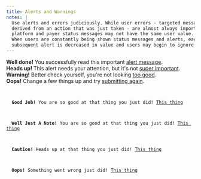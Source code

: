 ```yaml
---
title: Alerts and Warnings
notes: |
  Use alerts and errors judiciously. While user errors - targeted messages
  derived from an action that was just taken - are almost always important,
  platform and payer status messages may not have the same user value.
  When users are constantly being shown status messages and alerts, each
  subsequent alert is decreased in value and users may begin to ignore them.
---
```

<div class="guide-example">
  <div class="alert alert-success" role="alert">
    <span class="icon icon-ok-circle"></span>
    <strong>Well done!</strong> You successfully read this important <a href="#" class="alert-link">alert message</a>.
  </div>
  <div class="alert alert-info" role="alert">
    <span class="icon icon-info-circle"></span>
    <strong>Heads up! </strong> This alert needs your attention, but it's not <a href="#" class="alert-link">super important</a>.
  </div>
  <div class="alert alert-warning" role="alert">
    <span class="icon icon-info-circle"></span>
    <strong>Warning!</strong> Better check yourself, you're not looking <a href="#" class="alert-link">too good</a>.
  </div>
  <div class="alert alert-danger" role="alert">
    <span class="icon icon-attention-circle"></span>
    <strong>Oops!</strong> Change a few things up and try <a href="#" class="alert-link">submitting again</a>.
  </div>
</div>
<code class="language-markup">
<div class="alert alert-success" role="alert">
  <span class="icon icon-ok-circle"></span>
  <strong>Good Job!</strong> You are so good at that thing you just did! <a href="#" class="alert-link">This thing</a>
</div>
<div class="alert alert-info" role="alert">
  <span class="icon icon-info-circle"></span>
  <strong>Well Just A Note!</strong> You are so good at that thing you just did! <a href="#" class="alert-link">This thing</a>
</div>
<div class="alert alert-warning" role="alert">
  <span class="icon icon-info-circle"></span>
  <strong>Caution!</strong> Heads up at that thing you just did! <a href="#" class="alert-link">This thing</a>
</div>
<div class="alert alert-danger" role="alert">
  <span class="icon icon-attention-circle"></span>
  <strong>Oops!</strong> Something went wrong just did! <a href="#" class="alert-link">This thing</a>
</div>
</code>
